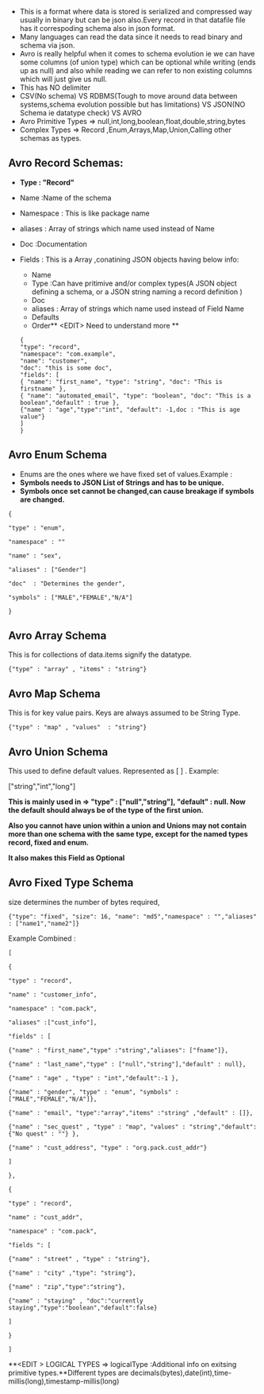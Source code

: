 * This is a format where data is stored is serialized and compressed way usually in binary but can be json also.Every record in that datafile file has it correspoding schema also in json format.
* Many languages can read the data since it needs to read binary and schema via json.
* Avro is really helpful when it comes to schema evolution ie we can have some columns \(of union type\) which can be optional while writing \(ends up as null\) and also while reading we can refer to non existing columns which will just give us null.
* This has NO delimiter
* CSV\(No schema\) VS RDBMS\(Tough to move around data between systems,schema evolution possible but has limitations\) VS JSON\(NO Schema ie datatype check\) VS AVRO
* Avro Primitive Types =&gt; null,int,long,boolean,float,double,string,bytes
* Complex Types =&gt; Record ,Enum,Arrays,Map,Union,Calling other schemas as types.

## Avro Record Schemas:

* **Type : "Record"**
* Name :Name of the schema
* Namespace : This is like package name
* aliases : Array of strings which name used instead of Name
* Doc :Documentation
* Fields : This is a Array ,conatining JSON objects having below info:

  * Name  
  * Type :Can have pritimive and/or complex types\(A JSON object defining a schema, or a JSON string naming a record definition \)
  * Doc
  * aliases : Array of strings which name used instead of Field Name
  * Defaults
  * Order** &lt;EDIT&gt; Need to understand more **

  `{`  
  `"type": "record",`  
  `"namespace": "com.example",`  
  `"name": "customer",`  
  `"doc": "this is some doc",`  
  `"fields": [`  
  `{ "name": "first_name", "type": "string", "doc": "This is firstname" },`  
  `{ "name": "automated_email", "type": "boolean", "doc": "This is a boolean","default" : true },`  
  `{"name" : "age","type":"int", "default": -1,doc : "This is age value"}`  
  `]`  
  `}`

## Avro Enum Schema

* Enums are the ones where we have fixed set of values.Example :
* **Symbols needs to JSON List of Strings and has to be unique.**
* **Symbols once set cannot be changed,can cause breakage if symbols are changed.**

`{`

`"type" : "enum",`

`"namespace" : ""`

`"name" : "sex",`

`"aliases" : ["Gender"]`

`"doc"  : "Determines the gender",`

`"symbols" : ["MALE","FEMALE","N/A"]`

`}`

## Avro Array Schema

This is for collections of data.items signify the datatype.

`{"type" : "array" , "items" : "string"}`

## Avro Map Schema

This is for key value pairs. Keys are always assumed to be String Type.

`{"type" : "map" , "values"  : "string"}`

## Avro Union Schema

This used to define default values. Represented as  \[  \]   . Example:

\["string","int","long"\]

**This is mainly used in =&gt;  "type" : \["null","string"\], "default" : null. Now the default should always be of the type of the first union.**

**Also you cannot have union within a union and Unions may not contain more than one schema with the same type, except for the named types record, fixed and enum.**

**It also makes this Field as Optional**

## Avro Fixed Type Schema

size determines the number of bytes required,

```
{"type": "fixed", "size": 16, "name": "md5","namespace" : "","aliases" : ["name1","name2"]}
```

Example Combined :

`[`

`{`

`"type" : "record",`

`"name" : "customer_info",`

`"namespace" : "com.pack",`

`"aliases" :["cust_info"],`

`"fields" : [`

`{"name" : "first_name","type" :"string","aliases": ["fname"]},`

`{"name" : "last_name","type" : ["null","string"],"default" : null},`

`{"name" : "age" , "type" : "int","default":-1 },`

`{"name" : "gender", "type" : "enum", "symbols" : ["MALE","FEMALE","N/A"]},`

`{"name" : "email", "type":"array","items" :"string" ,"default" : []},`

`{"name" : "sec_quest" , "type" : "map", "values" : "string","default":{"No quest" : ""} },`

`{"name" : "cust_address", "type" : "org.pack.cust_addr"}`

`]`

`},`

`{`

`"type" : "record",`

`"name" : "cust_addr",`

`"namespace" : "com.pack",`

`"fields ": [`

`{"name" : "street" , "type" : "string"},`

`{"name" : "city" ,"type": "string"},`

`{"name" : "zip","type":"string"},`

`{"name" : "staying" , "doc":"currently staying","type":"boolean","default":false}`

`]`

```
}
```

`]`

**&lt;EDIT &gt; LOGICAL TYPES =&gt; logicalType :Additional info on exitsing primitive types.**Different types are decimals\(bytes\),date\(int\),time-millis\(long\),timestamp-millis\(long\)



